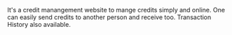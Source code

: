 It's a credit manangement website to mange credits simply and online.
One can easily send credits to another person and receive too.
Transaction History also available.
